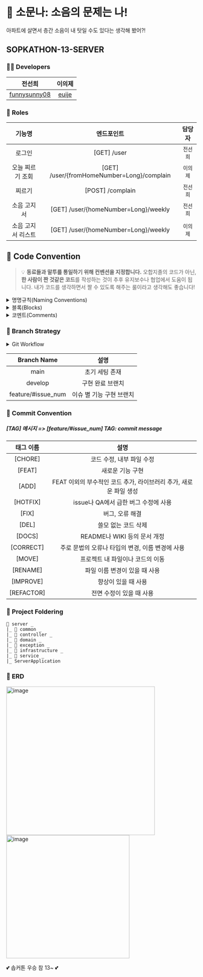 # 📢 소문나: 소음의 문제는 나!
아파트에 살면서 층간 소음이 내 탓일 수도 있다는 생각해 봤어?!

## SOPKATHON-13-SERVER 
 
### 🧑‍💻 Developers
| 전선희 | 이의제 |
| :---: | :---: | 
|[funnysunny08](https://github.com/funnysunny08)|[euije](https://github.com/euije)| 


 ### 🐾 Roles
| 기능명 | 엔드포인트 | 담당자 |
| :-----: | :---: | :---: |
| 로그인 | [GET] /user | `전선희` | 
| 오늘 찌르기 조회 | [GET] /user/{fromHomeNumber=Long}/complain | `이의제` | 
| 찌르기 | [POST] /complain | `전선희` | 
| 소음 고지서 | [GET] /user/{homeNumber=Long}/weekly | `전선희` | 
| 소음 고지서 리스트 | [GET] /user/{homeNumber=Long}/weekly | `이의제` | 

## 🙏 Code Convention

> 💡 **동료들과 말투를 통일하기 위해 컨벤션을 지정합니다.**
> 오합지졸의 코드가 아닌, **한 사람이 짠 것같은 코드**를 작성하는 것이 추후 유지보수나 협업에서 도움이 됩니다. 내가 코드를 생각하면서 짤 수 있도록 해주는 룰이라고 생각해도 좋습니다!

<details>
<summary>명명규칙(Naming Conventions)</summary>
<div markdown="1">

1. 이름으로부터 의도가 읽혀질 수 있게 쓴다.

-   ex)

    ```jsx
    // bad
    function q() {
        // ...stuff...
    }

    // good
    function query() {
        // ..stuff..
    }
    ```

2. 오브젝트, 함수, 그리고 인스턴스에는 `camelCase`를 사용한다.

-   ex)
    ```jsx
    // bad
    const OBJEcttsssss = {};
    const this_is_my_object = {};
    function c() {}

    // good
    const thisIsMyObject = {};
    function thisIsMyFunction() {}
    ```

3. 클래스나 constructor에는 `PascalCase`를 사용한다.

-   ex)
    ```jsx
    // bad
    function user(options) {
        this.name = options.name;
    }

    const bad = new user({
        name: 'nope',
    });

    // good
    class User {
        constructor(options) {
            this.name = options.name;
        }
    }

    const good = new User({
        name: 'yup',
    });
    ```

4. 함수 이름은 동사 + 명사 형태로 작성한다.
   ex) `postUserInformation( )`
5. 약어 사용은 최대한 지양한다.
6. 이름에 네 단어 이상이 들어가면 팀원과 상의를 거친 후 사용한다
 </div>
 </details>

<details>
<summary>블록(Blocks)</summary>
<div markdown="1">

1. 복수행의 블록에는 중괄호({})를 사용한다.

-   ex)
    ```jsx
    // bad
    if (test)
      return false;

    // good
    if (test) return false;

    // good
    if (test) {
      return false;
    }

    // bad
    function() { return false; }

    // good
    function() {
      return false;
    }

    ```

2. 복수행 블록의 `if` 와 `else` 를 이용하는 경우 `else` 는 `if` 블록 끝의 중괄호( } )와 같은 행에 위치시킨다.

-   ex)
    ```java
    // bad
    if (test) {
    thing1();
    thing2();
    }
    else {
    thing3();
    }

    // good
    if (test) {
      thing1();
      thing2();
    } else {
      thing3();
    }

    ```
</div>
</details>

<details>
<summary>코멘트(Comments)</summary>
<div markdown="1">

1. 복수형의 코멘트는 `/** ... */` 를 사용한다.

-   ex)
    ```jsx
    // good
    /**
     * @param {String} tag
     * @return {Element} element
     */
    
    function make(tag) {
        // ...stuff...

        return element;
    }
    ```

2. 단일 행의 코멘트에는 `//` 을 사용하고 코멘트를 추가하고 싶은 코드의 상부에 배치한다. 그리고 코멘트의 앞에 빈 행을 넣는다.

-   ex)
    ```jsx
    // bad
    const active = true; // is current tab

    // good
    // is current tab
    const active = true;

    // good
    function getType() {
        console.log('fetching type...');

        // set the default type to 'no type'
        const type = this._type || 'no type';

        return type;
    }

    ```
</div>
</details>


### 🌿 Branch Strategy

<details>
<summary>Git Workflow</summary>
<div markdown="1">       

```
main → develop → feature/#issue_num
issue_num : issue 번호에 맞게 생성

1. issue 생성
2. local - feature/#issue_num 에서 각자 기능 작업 (issue_num : issue 번호에 맞게 생성)
3. remote - feature/#issue_num 에 Push
4. remote - develop 으로 PR
5. 코드 리뷰 후 Confirm 받고 remote - develop Merge
6. remote - develop 에 Merge 될 때 마다 모든 팀원 local - develop pull 받아 최신 상태 유지
 ```

</div>
</details>


| Branch Name | 설명 |
| :---: | :-----: |
| main | 초기 세팅 존재 |
| develop | 구현 완료 브랜치 |
| feature/#issue_num | 이슈 별 기능 구현 브랜치 |


### 📌 Commit Convention

##### [TAG] 메시지 => [feature/#issue_num] TAG: commit message

| 태그 이름  |                             설명                             |
| :--------: | :----------------------------------------------------------: |
|  [CHORE]   |                  코드 수정, 내부 파일 수정                   |
|   [FEAT]   |                       새로운 기능 구현                       |
|   [ADD]    | FEAT 이외의 부수적인 코드 추가, 라이브러리 추가, 새로운 파일 생성 |
|  [HOTFIX]  |             issue나 QA에서 급한 버그 수정에 사용             |
|   [FIX]    |                       버그, 오류 해결                        |
|   [DEL]    |                     쓸모 없는 코드 삭제                      |
|   [DOCS]   |                 README나 WIKI 등의 문서 개정                 |
| [CORRECT]  |       주로 문법의 오류나 타입의 변경, 이름 변경에 사용       |
|   [MOVE]   |               프로젝트 내 파일이나 코드의 이동               |
|  [RENAME]  |                파일 이름 변경이 있을 때 사용                 |
| [IMPROVE]  |                     향상이 있을 때 사용                      |
| [REFACTOR] |                   전면 수정이 있을 때 사용                   |


### 📁 Project Foldering
```
📁 server _
|_ 📁 common _
|_ 📁 controller _
|_ 📁 domain _
|_ 📁 exception _
|_ 📁 infrastructure _
|_ 📁 service _
|_ ServerApplication
```

### 🥫 ERD
<img width="393" alt="image" src="https://github.com/funnysunny08/Algorithm-java/assets/88873302/49a48444-05cb-4995-b06d-bdff7ac38cfb">

<img width="326" alt="image" src="https://github.com/funnysunny08/Algorithm-java/assets/88873302/4ff0438a-9339-47ad-9387-f8400a78e7df">

💕 솝커톤 우승 참 13~ 💕
